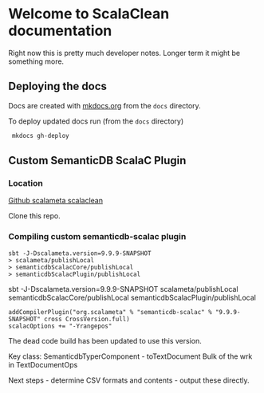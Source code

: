 # Welcome to ScalaClean documentation

Right now this is pretty much developer notes.  Longer term it might be something more.

## Deploying the docs


Docs are created with  [mkdocs.org](https://mkdocs.org) from the ```docs``` directory.

To deploy updated docs run (from the ```docs``` directory)

```bash
 mkdocs gh-deploy
```


## Custom SemanticDB ScalaC Plugin

### Location

[Github scalameta scalaclean](https://github.com/rorygraves/scalameta/tree/scalaclean)

Clone this repo.

### Compiling custom semanticdb-scalac plugin

```
sbt -J-Dscalameta.version=9.9.9-SNAPSHOT
> scalameta/publishLocal
> semanticdbScalacCore/publishLocal
> semanticdbScalacPlugin/publishLocal
```

sbt -J-Dscalameta.version=9.9.9-SNAPSHOT scalameta/publishLocal  semanticdbScalacCore/publishLocal  semanticdbScalacPlugin/publishLocal



```
addCompilerPlugin("org.scalameta" % "semanticdb-scalac" % "9.9.9-SNAPSHOT" cross CrossVersion.full)
scalacOptions += "-Yrangepos"
```

The dead code build has been updated to use this version.

Key class: SemanticdbTyperComponent - toTextDocument
Bulk of the wrk in TextDocumentOps

Next steps - determine CSV formats and contents - output these directly.

